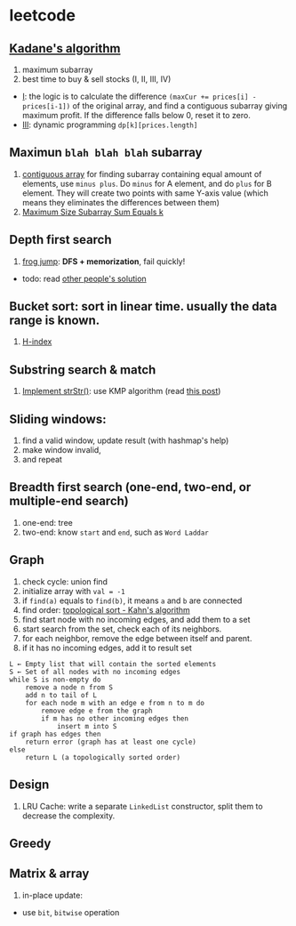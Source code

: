 # leetcode

## [Kadane's algorithm](https://en.wikipedia.org/wiki/Maximum_subarray_problem)
1. maximum subarray
2. best time to buy & sell stocks (I, II, III, IV)
  - [I](https://leetcode.com/problems/best-time-to-buy-and-sell-stock/): the logic is to calculate the difference ``(maxCur += prices[i] - prices[i-1])`` of the original array, and find a contiguous subarray giving maximum profit. If the difference falls below 0, reset it to zero.
  - [III](https://leetcode.com/problems/best-time-to-buy-and-sell-stock-iii/#/description): dynamic programming `dp[k][prices.length]`

## Maximun `blah blah blah` subarray
1. [contiguous array](https://leetcode.com/problems/contiguous-array)
for finding subarray containing equal amount of elements, use `minus plus`. Do `minus` for A element, and do `plus` for B element. They will create two points with same Y-axis value (which means they eliminates the differences between them)
2. [Maximum Size Subarray Sum Equals k](https://leetcode.com/problems/maximum-size-subarray-sum-equals-k)


## Depth first search
1. [frog jump](https://leetcode.com/problems/frog-jump/#/description): **DFS + memorization**, fail quickly!
  - todo: read [other people's solution](https://discuss.leetcode.com/topic/59903/very-easy-to-understand-java-solution-with-explanations)


## Bucket sort: sort in linear time. usually the data range is known.
1. [H-index](https://leetcode.com/problems/h-index/#/description)

## Substring search & match
1. [Implement strStr()](https://leetcode.com/problems/implement-strstr/#/description): use KMP algorithm (read [this post](http://blog.csdn.net/v_july_v/article/details/7041827))

## Sliding windows:
1. find a valid window, update result (with hashmap's help)
2. make window invalid,
3. and repeat

## Breadth first search (one-end, two-end, or multiple-end search)
1. one-end: tree
2. two-end: know `start` and `end`, such as `Word Laddar`

## Graph
1. check cycle: union find
  1. initialize array with `val = -1`
  2. if `find(a)` equals to `find(b)`, it means `a` and `b` are connected
2. find order: [topological sort - Kahn's algorithm](https://en.wikipedia.org/wiki/Topological_sorting#Kahn.27s_algorithm)
  1. find start node with no incoming edges, and add them to a set
  2. start search from the set, check each of its neighbors.
  3. for each neighbor, remove the edge between itself and parent.
  4. if it has no incoming edges, add it to result set
```
L ← Empty list that will contain the sorted elements
S ← Set of all nodes with no incoming edges
while S is non-empty do
    remove a node n from S
    add n to tail of L
    for each node m with an edge e from n to m do
        remove edge e from the graph
        if m has no other incoming edges then
            insert m into S
if graph has edges then
    return error (graph has at least one cycle)
else
    return L (a topologically sorted order)
```

## Design
1. LRU Cache: write a separate `LinkedList` constructor, split them to decrease the complexity.

## Greedy

## Matrix & array
1. in-place update:
  - use `bit`, `bitwise` operation
